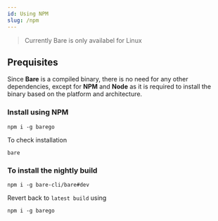```yaml
---
id: Using NPM
slug: /npm
---
```


> Currently Bare is only availabel for Linux

## Prequisites 

Since **Bare** is a compiled binary, there is no need for any other dependencies, except for **NPM** and **Node** as it is required to install the binary based on the platform and architecture.

### Install using NPM
```shell
npm i -g barego
```

To check installation

```shell
bare
```

### To install the nightly build

```shell
npm i -g bare-cli/bare#dev
```
	
Revert back to `latest build` using 
```shell
npm i -g barego
```
